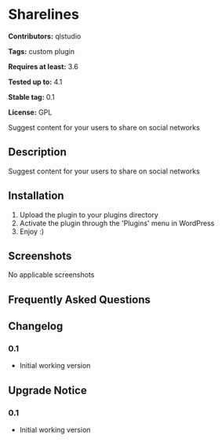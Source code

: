 # Sharelines #
**Contributors:** qlstudio
  
**Tags:** custom plugin
  
**Requires at least:** 3.6
  
**Tested up to:** 4.1
  
**Stable tag:** 0.1
  
**License:** GPL
  

Suggest content for your users to share on social networks

## Description ##

Suggest content for your users to share on social networks

## Installation ##

1. Upload the plugin to your plugins directory
2. Activate the plugin through the 'Plugins' menu in WordPress
3. Enjoy :)

## Screenshots ##

No applicable screenshots

## Frequently Asked Questions ##

## Changelog ##

### 0.1 ###

* Initial working version

## Upgrade Notice ##

### 0.1 ###

* Initial working version